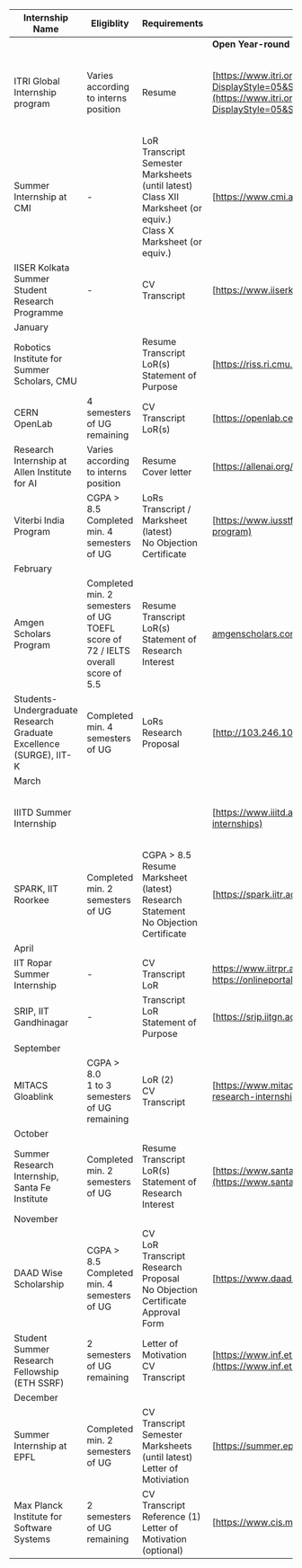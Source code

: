 | Internship Name                                                    | Eligiblity                                                                         | Requirements                                                                                                                | Link                                                                                                                                                                                                                                                   | Country                  | Duration                              |
| ------------------------------------------------------------------ | ---------------------------------------------------------------------------------- | --------------------------------------------------------------------------------------------------------------------------- | ------------------------------------------------------------------------------------------------------------------------------------------------------------------------------------------------------------------------------------------------------ | ------------------------ | ------------------------------------- |
| | | | **Open Year-round** | | |
| ITRI Global Internship program                                     | Varies according to interns position                                               | Resume                                                                                                                      | [https://www.itri.org.tw/english/ListStyle.aspx?DisplayStyle=05&SiteID=1&MmmID=617731531432246346](https://www.itri.org.tw/english/ListStyle.aspx?DisplayStyle=05&SiteID=1&MmmID=617731531432246346)                                                   | Taiwan                   | 10 weeks (can extend to 04-06 months) |
| Summer Internship at CMI                                           | \-                                                                                 | LoR<br>Transcript<br>Semester Marksheets (until latest)<br>Class XII Marksheet (or equiv.)<br>Class X Marksheet (or equiv.) | [https://www.cmi.ac.in/admissions/internships.php](https://www.cmi.ac.in/admissions/internships.php)                                                                                                                                                   | Tamil Nadu, India        | 02 months (max. 1 sem.)               |
| IISER Kolkata Summer Student Research Programme                    | \-                                                                                 | CV<br>Transcript                                                                                                            | [https://www.iiserkol.ac.in/~summer.research/](https://www.iiserkol.ac.in/~summer.research/)                                                                                                                                                           | Kolkata, India           | 02 months                             |
| January                                                            |
| Robotics Institute for Summer Scholars, CMU                        |                                                                                    | Resume<br>Transcript<br>LoR(s)<br>Statement of Purpose                                                                      | [https://riss.ri.cmu.edu/](https://riss.ri.cmu.edu/)                                                                                                                                                                                                   | Pittsburg                | 11 weeks (1st Jun. - 6th Aug.)        |
| CERN OpenLab                                                       | 4 semesters of UG remaining                                                        | CV<br>Transcript<br>LoR(s)                                                                                                  | [https://openlab.cern/education](https://openlab.cern/education)                                                                                                                                                                                       | Europe                   | 08-13 weeks                           |
| Research Internship at Allen Institute for AI                      | Varies according to interns position                                               | Resume<br>Cover letter                                                                                                      | [https://allenai.org/internships](https://allenai.org/internships)                                                                                                                                                                                     |                          |                                       |
| Viterbi India Program                                              | CGPA > 8.5<br>Completed min. 4 semesters of UG                                     | LoRs<br>Transcript / Marksheet (latest)<br>No Objection Certificate                                                         | [https://www.iusstf.org/program/iusstf-viterbi-program](https://www.iusstf.org/program/iusstf-viterbi-program)                                                                                                                                         | Southern California      | 08 weeks (May - Jul.)                 |
| February                                                           |
| Amgen Scholars Program                                             | Completed min. 2 semesters of UG<br>TOEFL score of 72 / IELTS overall score of 5.5 | Resume<br>Transcript<br>LoR(s)<br>Statement of Research Interest                                                            | [amgenscholars.com/asia-program](http://amgenscholars.com/asia-program)                                                                                                                                                                                | Japan. Singapore, China  |                                       |
| Students-Undergraduate Research Graduate Excellence (SURGE), IIT-K | Completed min. 4 semesters of UG                                                   | LoRs<br>Research Proposal                                                                                                   | [http://103.246.106.130/app/](http://103.246.106.130/app/)                                                                                                                                                                                             | Kanpur, India            | 08 weeks                              |
| March                                                              |
| IIITD Summer Internship                                            |                                                                                    |                                                                                                                             | [https://www.iiitd.ac.in/placement/summer-internships](https://www.iiitd.ac.in/placement/summer-internships)                                                                                                                                           | Delhi, India             | 02-03 months (Starts 06th May)        |
| SPARK, IIT Roorkee                                                 | Completed min. 2 semesters of UG                                                   | CGPA > 8.5<br>Resume<br>Marksheet (latest)<br>Research Statement<br>No Objection Certificate                                | [https://spark.iitr.ac.in/](https://spark.iitr.ac.in/)                                                                                                                                                                                                 | Roorkee, India           |                                       |
| April                                                              |
| IIT Ropar Summer Internship                                        | \-                                                                                 | CV<br>Transcript<br>LoR                                                                                                     | [https://www.iitrpr.ac.in/sites/default/files/Advertisement%20for%20Summer%20Internship%202021.pdf<br>https://onlineportal.iitrpr.ac.in/sia-21<br>](https://www.iitrpr.ac.in/sites/default/files/Advertisement%20for%20Summer%20Internship%202021.pdf) | Ropar, India             | 05-08 weeks                           |
| SRIP, IIT Gandhinagar                                              | \-                                                                                 | Transcript<br>LoR<br>Statement of Purpose                                                                                   | [https://srip.iitgn.ac.in/info/](https://srip.iitgn.ac.in/info/)                                                                                                                                                                                       | Gandinagar, India        | 08 weeks                              |
| September                                                          |
| MITACS Gloablink                                                   | CGPA > 8.0<br>1 to 3 semesters of UG remaining                                     | LoR (2)<br>CV<br>Transcript                                                                                                 | [https://www.mitacs.ca/en/programs/globalink](https://www.mitacs.ca/en/programs/globalink/globalink-research-internship)                                                                                                                               | Canada                   | 12 weeks                              |
| October                                                            |
| Summer Research Internship, Santa Fe Institute                     | Completed min. 2 semesters of UG                                                   | Resume<br>Transcript<br>LoR(s)<br>Statement of Research Interest                                                            | [https://www.santafe.edu/engage/learn/schools/research-experiences-undergraduates](https://www.santafe.edu/engage/learn/schools/research-experiences-undergraduates)                                                                                   | New Mexico, Southwest US | 10 weeks (7th Jun. - 13th Aug.)       |
| November                                                           |
| DAAD Wise Scholarship                                              | CGPA > 8.5<br>Completed min. 4 semesters of UG                                     | CV<br>LoR<br>Transcript<br>Research Proposal<br>No Objection Certificate<br>Approval Form                                   | [https://www.daad.de/go/en/stipa50015295](https://www.daad.de/go/en/stipa50015295)                                                                                                                                                                     | Germany                  | 02-03 months                          |
| Student Summer Research Fellowship (ETH SSRF)                      | 2 semesters of UG remaining                                                        | Letter of Motivation<br>CV<br>Transcript                                                                                    | [https://www.inf.ethz.ch/studies/summer-research-fellowship.html](https://www.inf.ethz.ch/studies/summer-research-fellowship.html)                                                                                                                     | Zurich, Switzerland      | 02 months (1st Jul. - 31st Aug.)      |
| December                                                           |
| Summer Internship at EPFL                                          | Completed min. 2 semesters of UG                                                   | CV<br>Transcript<br>Semester Marksheets (until latest)<br>Letter of Motiviation                                             | [https://summer.epfl.ch/](https://summer.epfl.ch/)                                                                                                                                                                                                     | Switzerland              | 02-03 months                          |
| Max Planck Institute for Software Systems                          | 2 semesters of UG remaining                                                        | CV<br>Transcript<br>Reference (1)<br>Letter of Motivation (optional)                                                        | [https://www.cis.mpg.de/internships/](https://apply.mpi-sws.org/register/internship/)                                                                                                                                                                  | Germany                  | 12-14 weeks                           |
